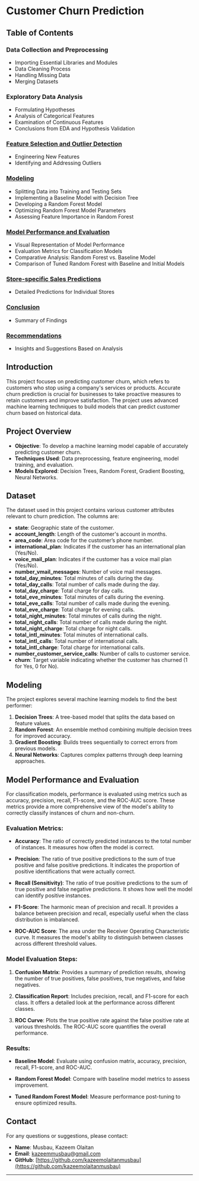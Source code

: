 
# Customer Churn Prediction

## Table of Contents

### **Data Collection and Preprocessing**
- Importing Essential Libraries and Modules
- Data Cleaning Process
- Handling Missing Data
- Merging Datasets

### **Exploratory Data Analysis**
- Formulating Hypotheses
- Analysis of Categorical Features
- Examination of Continuous Features
- Conclusions from EDA and Hypothesis Validation

### [**Feature Selection and Outlier Detection**](#feature-selection-and-outlier-detection)
- Engineering New Features
- Identifying and Addressing Outliers

### [**Modeling**](#modeling)
- Splitting Data into Training and Testing Sets
- Implementing a Baseline Model with Decision Tree
- Developing a Random Forest Model
- Optimizing Random Forest Model Parameters
- Assessing Feature Importance in Random Forest

### [**Model Performance and Evaluation**](#model-performance-and-evaluation)
- Visual Representation of Model Performance
- Evaluation Metrics for Classification Models
- Comparative Analysis: Random Forest vs. Baseline Model
- Comparison of Tuned Random Forest with Baseline and Initial Models

### [**Store-specific Sales Predictions**](#store-specific-sales-predictions)
- Detailed Predictions for Individual Stores

### [**Conclusion**](#conclusion)
- Summary of Findings

### [**Recommendations**](#recommendations)
- Insights and Suggestions Based on Analysis

## Introduction

This project focuses on predicting customer churn, which refers to customers who stop using a company's services or products. Accurate churn prediction is crucial for businesses to take proactive measures to retain customers and improve satisfaction. The project uses advanced machine learning techniques to build models that can predict customer churn based on historical data.

## Project Overview

- **Objective**: To develop a machine learning model capable of accurately predicting customer churn.
- **Techniques Used**: Data preprocessing, feature engineering, model training, and evaluation.
- **Models Explored**: Decision Trees, Random Forest, Gradient Boosting, Neural Networks.

## Dataset

The dataset used in this project contains various customer attributes relevant to churn prediction. The columns are:

- **state**: Geographic state of the customer.
- **account_length**: Length of the customer's account in months.
- **area_code**: Area code for the customer’s phone number.
- **international_plan**: Indicates if the customer has an international plan (Yes/No).
- **voice_mail_plan**: Indicates if the customer has a voice mail plan (Yes/No).
- **number_vmail_messages**: Number of voice mail messages.
- **total_day_minutes**: Total minutes of calls during the day.
- **total_day_calls**: Total number of calls made during the day.
- **total_day_charge**: Total charge for day calls.
- **total_eve_minutes**: Total minutes of calls during the evening.
- **total_eve_calls**: Total number of calls made during the evening.
- **total_eve_charge**: Total charge for evening calls.
- **total_night_minutes**: Total minutes of calls during the night.
- **total_night_calls**: Total number of calls made during the night.
- **total_night_charge**: Total charge for night calls.
- **total_intl_minutes**: Total minutes of international calls.
- **total_intl_calls**: Total number of international calls.
- **total_intl_charge**: Total charge for international calls.
- **number_customer_service_calls**: Number of calls to customer service.
- **churn**: Target variable indicating whether the customer has churned (1 for Yes, 0 for No).

## Modeling

The project explores several machine learning models to find the best performer:

1. **Decision Trees**: A tree-based model that splits the data based on feature values.
2. **Random Forest**: An ensemble method combining multiple decision trees for improved accuracy.
3. **Gradient Boosting**: Builds trees sequentially to correct errors from previous models.
4. **Neural Networks**: Captures complex patterns through deep learning approaches.

## Model Performance and Evaluation

For classification models, performance is evaluated using metrics such as accuracy, precision, recall, F1-score, and the ROC-AUC score. These metrics provide a more comprehensive view of the model's ability to correctly classify instances of churn and non-churn.

### **Evaluation Metrics:**

- **Accuracy**: The ratio of correctly predicted instances to the total number of instances. It measures how often the model is correct.

- **Precision**: The ratio of true positive predictions to the sum of true positive and false positive predictions. It indicates the proportion of positive identifications that were actually correct.

- **Recall (Sensitivity)**: The ratio of true positive predictions to the sum of true positive and false negative predictions. It shows how well the model can identify positive instances.

- **F1-Score**: The harmonic mean of precision and recall. It provides a balance between precision and recall, especially useful when the class distribution is imbalanced.

- **ROC-AUC Score**: The area under the Receiver Operating Characteristic curve. It measures the model's ability to distinguish between classes across different threshold values.

### **Model Evaluation Steps:**

1. **Confusion Matrix**: Provides a summary of prediction results, showing the number of true positives, false positives, true negatives, and false negatives.

2. **Classification Report**: Includes precision, recall, and F1-score for each class. It offers a detailed look at the performance across different classes.

3. **ROC Curve**: Plots the true positive rate against the false positive rate at various thresholds. The ROC-AUC score quantifies the overall performance.

### **Results:**

- **Baseline Model**: Evaluate using confusion matrix, accuracy, precision, recall, F1-score, and ROC-AUC.

- **Random Forest Model**: Compare with baseline model metrics to assess improvement.

- **Tuned Random Forest Model**: Measure performance post-tuning to ensure optimized results.

## Contact

For any questions or suggestions, please contact:

- **Name**: Musbau, Kazeem Olaitan
- **Email**: kazeemmusbau@gmail.com
- **GitHub**: [https://github.com/kazeemolaitanmusbau](https://github.com/kazeemolaitanmusbau)

---